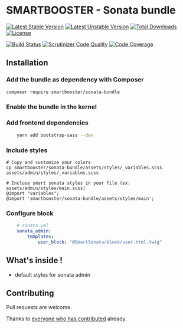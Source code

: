 # SMARTBOOSTER - Sonata bundle

[![Latest Stable Version](https://poser.pugx.org/smartbooster/sonata-bundle/v/stable)](https://packagist.org/packages/smartbooster/sonata-bundle)
[![Latest Unstable Version](https://poser.pugx.org/smartbooster/sonata-bundle/v/unstable)](https://packagist.org/packages/smartbooster/sonata-bundle)
[![Total Downloads](https://poser.pugx.org/smartbooster/sonata-bundle/downloads)](https://packagist.org/packages/smartbooster/sonata-bundle)
[![License](https://poser.pugx.org/smartbooster/sonata-bundle/license)](https://packagist.org/packages/smartbooster/sonata-bundle)

[![Build Status](https://api.travis-ci.org/smartbooster/sonata-bundle.png?branch=master)](https://travis-ci.org/smartbooster/sonata-bundle)
[![Scrutinizer Code Quality](https://scrutinizer-ci.com/g/smartbooster/sonata-bundle/badges/quality-score.png?b=master)](https://scrutinizer-ci.com/g/smartbooster/sonata-bundle/?branch=master)
[![Code Coverage](https://scrutinizer-ci.com/g/smartbooster/sonata-bundle/badges/coverage.png?b=master)](https://scrutinizer-ci.com/g/smartbooster/sonata-bundle/?branch=master)

## Installation

### Add the bundle as dependency with Composer

``` bash
composer require smartbooster/sonata-bundle
```

### Enable the bundle in the kernel

### Add frontend dependencies

``` bash
    yarn add bootstrap-sass --dev
```

### Include styles

    # Copy and customize your colors
    cp smartbooster/sonata-bundle/assets/styles/_variables.scss assets/admin/styles/_variables.scss

    # Incluse smart sonata styles in your file (ex: assets/admin/styles/main.scss)
    @import "variables";
    @import 'smartbooster/sonata-bundle/assets/styles/main';

### Configure block

``` yaml
    # sonata.yml
    sonata_admin:
        templates:
            user_block: "@SmartSonata/block/user.html.twig"
```

## What's inside !

- default styles for sonata admin


## Contributing

Pull requests are welcome. 

Thanks to [everyone who has contributed](https://github.com/smartbooster/sonata-bundle/contributors) already.
